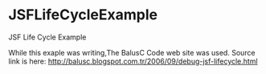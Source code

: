 # JSFLifeCycleExample
JSF Life Cycle Example

While this exaple was writing,The BalusC Code web site was used. Source link is here:
http://balusc.blogspot.com.tr/2006/09/debug-jsf-lifecycle.html
